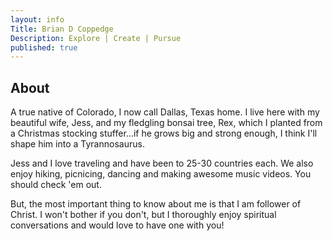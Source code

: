 ```yaml
---
layout: info
Title: Brian D Coppedge
Description: Explore | Create | Pursue
published: true
---
```


## About
[](file:///C:/Users/brian/Pictures/Cromwell%20Family%20Photo%20Shoot/Prayer%20Magnet%20Options/Profile%20Pic%20(2).JPG)

A true native of Colorado, I now call Dallas, Texas home. I live here with my beautiful wife, Jess, and my fledgling bonsai tree, Rex,  which I planted from a Christmas stocking stuffer...if he grows big and strong enough, I think I'll shape him into a Tyrannosaurus.

Jess and I love traveling and have been to 25-30 countries each. We also enjoy hiking, picnicing, dancing and making awesome music videos. You should check 'em out.

But, the most important thing to know about me is that I am follower of Christ. I won't bother if you don't, but I thoroughly enjoy spiritual conversations and would love to have one with you!
